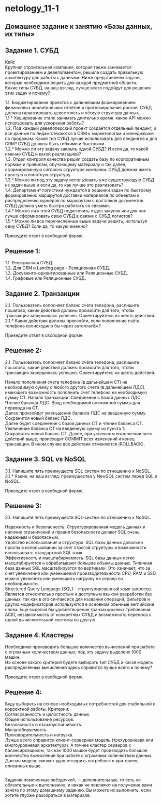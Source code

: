 # netology_11-1

## Домашнее задание к занятию «Базы данных, их типы»

## Задание 1. СУБД

Кейс  
Крупная строительная компания, которая также занимается проектированием и девелопментом, решила создать правильную архитектуру для работы с данными. Ниже представлены задачи, которые необходимо решить для каждой предметной области.  
Какие типы СУБД, на ваш взгляд, лучше всего подойдут для решения этих задач и почему?

1.1.  Бюджетирование проектов с дальнейшим формированием финансовых аналитических отчётов и прогнозирования рисков. СУБД должна гарантировать целостность и чёткую структуру данных.  
1.1.* Хеширование стало занимать длительно время, какое API можно использовать для ускорения работы?  
1.2.  Под каждый девелоперский проект создаётся отдельный лендинг, и все данные по лидам стекаются в CRM к маркетологам и менеджерам по продажам. Какой тип СУБД лучше использовать для лендингов и для CRM? СУБД должны быть гибкими и быстрыми.  
1.2.* Можно ли эту задачу закрыть одной СУБД? И если да, то какой именно СУБД и какой реализацией?  
1.3.  Отдел контроля качества решил создать базу по корпоративным нормам и правилам, обучающему материалу и так далее, сформированную согласно структуре компании. СУБД должна иметь простую и понятную структуру.  
1.3.* Можно ли под эту задачу использовать уже существующую СУБД из задач выше и если да, то как лучше это реализовать?  
1.4.  Департамент логистики нуждается в решении задач по быстрому формированию маршрутов доставки материалов по объектам и распределению курьеров по маршрутам с доставкой документов. СУБД должна уметь быстро работать со связями.  
1.4.* Можно ли к этой СУБД подключить отдел закупок или для них лучше сформировать свою СУБД в связке с СУБД логистов?  
1.5.* Можно ли все перечисленные выше задачи решить, используя одну СУБД? Если да, то какую именно?  

Приведите ответ в свободной форме.

## Решение 1:

1.1. Реляционная СУБД.  
1.2. Для CRM и Landing page - Реляционная СУБД.  
1.3. Документо-ориентированные или Реляционные СУБД.  
1.4. Графовые или Реляционные СУБД.  

## Задание 2. Транзакции

2.1.  Пользователь пополняет баланс счёта телефона, распишите пошагово, какие действия должны произойти для того, чтобы транзакция завершилась успешно. Ориентируйтесь на шесть действий.  
2.1.* Какие действия должны произойти, если пополнение счёта телефона происходило бы через автоплатёж?  

Приведите ответ в свободной форме.

## Решение 2:

2.1. Пользователь пополняет баланс счёта телефона, распишите пошагово, какие действия должны произойти для того, чтобы транзакция завершилась успешно. Ориентируйтесь на шесть действий.

Начало пополнения счета телефона (в дальнейшем СТ) на необходимую сумму с любого другого счета (в дальнейшем ЛДС), имеющего возможность пополнить счет телефона на необходимую сумму СТ. Начало транзакции. Соединение с базой данных ЛДС. Чтение баланса ЛДС. Ввод необходимой возможной суммы для перевода на СТ.  
Далее произойдет уменьшение баланса ЛДС на введенную сумму.  
Сохранится новый баланс ЛДС.  
Далее будет соединение с базой данных СТ и чтение баланса СТ.  
Увеличение баланса СТ на введенную сумму из пункта 1.  
Сохранится новый баланс СТ. Далее, при успешном выполнении всех действий выше, происходит COMMIT всех изменений и конец транзакции. В ином случае все действия отменяются (ROLLBACK).

## Задание 3. SQL vs NoSQL

3.1.  Напишите пять преимуществ SQL-систем по отношению к NoSQL.  
3.1.* Какие, на ваш взгляд, преимущества у NewSQL систем перед SQL и NoSQL.  

Приведите ответ в свободной форме.

## Решение 3:

3.1. Напишите пять преимуществ SQL-систем по отношению к NoSQL.

Надежность и безопасность. Структурированная модель данных и наличие ограничений и правил безопасности делают SQL очень надежным и безопасным.  
Удобство использования и структура. SQL базы данных довольно просты в использовании за счет строгой структуры и возможности использовать стандартный SQL язык.  
Эффективность и масштабируемость. SQL базы данных легко масштабируются и обрабатывают большие объемы данных. Типичная база данных SQL масштабируется по вертикали. Это означает, что за счет увеличения или уменьшения производительности CPU, RAM и SSD, можно увеличить или уменьшить нагрузку на сервер по необходимости.  
Structured Query Language (SQL) - структурированный язык запросов. Является относительно простым и доступным языком разработки баз данных, так как в его синтаксисе для названия операций, фильтров и других модификаторов используются в основном обычные английские слова.
Еще выделил бы удовлетворение транзакционных требований ACID, независимость от конкретных СУБД и возможность переноса с одной вычислительной системы на другую.

## Задание 4. Кластеры

Необходимо производить большое количество вычислений при работе с огромным количеством данных, под эту задачу выделено 1000 машин.  
На основе какого критерия будете выбирать тип СУБД и какая модель распределённых вычислений здесь справится лучше всего и почему?

Приведите ответ в свободной форме.

## Решение 4:

Буду выбирать на основе необходимых потребностей для стабильной и корректной работы. Критерии:  
Согласованность и целостность данных.  
Общее использование ресурсов.  
Безопасность и отказоустойчивость.  
Масштабируемость.  
Производительность и нагрузка.  
Лучше всего справится клиент-серверная модель (трехуровневая или многоуровневая архитектура). А точнее кластер серверов с балансировщиком, так как 1000 машин будет производить большое количество вычислений при работе с огромным количеством данных. Данная модель сможет удовлетворить потребности критериев, описанных выше.

##
Задания,помеченные звёздочкой, — дополнительные, то есть не обязательные к выполнению, и никак не повлияют на получение вами зачёта по этому домашнему заданию. Вы можете их выполнить, если хотите глубже разобраться в материале.
